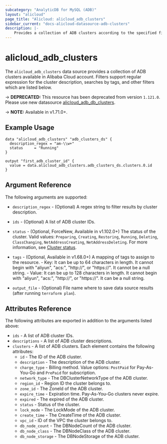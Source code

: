 ```yaml
---
subcategory: "AnalyticDB for MySQL (ADB)"
layout: "alicloud"
page_title: "Alicloud: alicloud_adb_clusters"
sidebar_current: "docs-alicloud-datasource-adb-clusters"
description: |-
    Provides a collection of ADB clusters according to the specified filters.
---
```


# alicloud\_adb\_clusters

The `alicloud_adb_clusters` data source provides a collection of ADB clusters available in Alibaba Cloud account.
Filters support regular expression for the cluster description, searches by tags, and other filters which are listed below.

-> **DEPRECATED:**  This resource  has been deprecated from version `1.121.0`. Please use new datasource [alicloud_adb_db_clusters](https://www.terraform.io/docs/providers/alicloud/d/adb_db_clusters).

-> **NOTE:** Available in v1.71.0+.

## Example Usage

```
data "alicloud_adb_clusters" "adb_clusters_ds" {
  description_regex = "am-\\w+"
  status     = "Running"
}

output "first_adb_cluster_id" {
  value = data.alicloud_adb_clusters.adb_clusters_ds.clusters.0.id
}
```

## Argument Reference

The following arguments are supported:

* `description_regex` - (Optional) A regex string to filter results by cluster description.
* `ids` - (Optional) A list of ADB cluster IDs. 
* `status` - (Optional, ForceNew, Available in v1.102.0+) The status of the cluster. Valid values: `Preparing`, `Creating`, `Restoring`, `Running`, `Deleting`, `ClassChanging`, `NetAddressCreating`, `NetAddressDeleting`. For more information, see [Cluster status](https://www.alibabacloud.com/help/doc-detail/143075.htm).
* `tags` - (Optional, Available in v1.68.0+) A mapping of tags to assign to the resource.
      - Key: It can be up to 64 characters in length. It cannot begin with "aliyun", "acs:", "http://", or "https://". It cannot be a null string.
      - Value: It can be up to 128 characters in length. It cannot begin with "aliyun", "acs:", "http://", or "https://". It can be a null string.

* `output_file` - (Optional) File name where to save data source results (after running `terraform plan`).

## Attributes Reference

The following attributes are exported in addition to the arguments listed above:

* `ids` - A list of ADB cluster IDs. 
* `descriptions` - A list of ADB cluster descriptions. 
* `clusters` - A list of ADB clusters. Each element contains the following attributes:
  * `id` - The ID of the ADB cluster.
  * `description` - The description of the ADB cluster.
  * `charge_type` - Billing method. Value options: `PostPaid` for Pay-As-You-Go and `PrePaid` for subscription.
  * `network_type` - The DBClusterNetworkType of the ADB cluster.
  * `region_id` - Region ID the cluster belongs to.
  * `zone_id` - The ZoneId of the ADB cluster.
  * `expire_time` - Expiration time. Pay-As-You-Go clusters never expire.
  * `expired` - The expired of the ADB cluster.
  * `status` - Status of the cluster.
  * `lock_mode` - The LockMode of the ADB cluster.
  * `create_time` - The CreateTime of the ADB cluster.
  * `vpc_id` - ID of the VPC the cluster belongs to.
  * `db_node_count` - The DBNodeCount of the ADB cluster.
  * `db_node_class` - The DBNodeClass of the ADB cluster.
  * `db_node_storage` - The DBNodeStorage of the ADB cluster.
